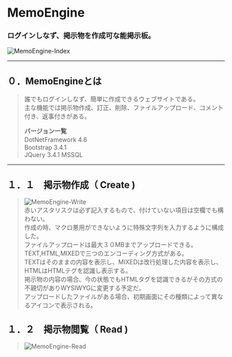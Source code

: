 # MemoEngine
### ログインしなず、掲示物を作成可な能掲示板。
![MemoEngine-Index](https://user-images.githubusercontent.com/77004633/150374473-64bcd07c-b2b9-4404-852f-3a2ede38f8ce.png)


---------------------------
## ０．MemoEngineとは
> 誰でもログインしなず、簡単に作成できるウェブサイトである。<br />
> 主な機能では掲示物作成、訂正、削除、ファイルアップロード、コメント付き、返事付きがある。<br/>
> 
> <b>バージョン一覧</b><br />
> DotNetFramework 4.6　<br />
> Bootstrap 3.4.1<br />
> JQuery 3.4.1
> MSSQL
----------------------------
## １．１　掲示物作成（ Create )
> ![MemoEngine-Write](https://user-images.githubusercontent.com/77004633/150375508-95a27f17-6a61-4296-aabb-d5530d7f7620.png)<br />
> 赤いアスタリスクは必ず記入するもので、付けていない項目は空欄でも構わない。<br />
> 作成の時、マクロ悪用ができないように特殊文字列を入力するように構成した。<br />
> ファイルアップロードは最大３０MBまでアップロードできる。<br />
> TEXT,HTML,MIXEDで三つのエンコーディング方式がある。<br/>
> TEXTはそのままの内容を表示し、MIXEDは改行処理した内容を表示し、HTMLはHTMLテグを認識し表示する。<br />
> 掲示物の内容の場合、今の状態でもHTMLタグを認識できるがその方式の不親切がありWYSIWYGに変更する予定だ。<br />
> アップロードしたファイルがある場合、初期画面にその種類によって異なるアイコンで表示される。
> 

## １．２　掲示物閲覧（ Read )
> ![MemoEngine-Read](https://user-images.githubusercontent.com/77004633/150454540-7f07e979-2084-4fba-97a3-ddea5df15a45.png)
